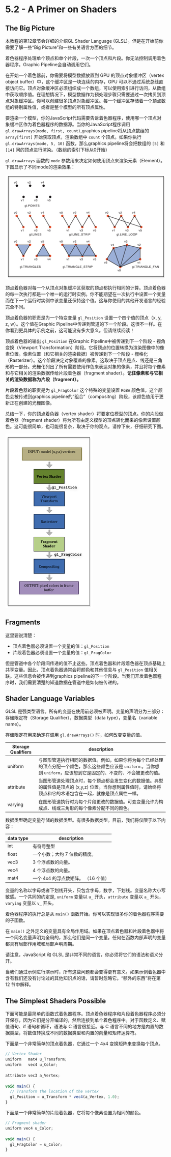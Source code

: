 # 5.2 - A Primer on Shaders

## The Big Picture

本教程的第12章节会详细的介绍GL Shader Language (GLSL)。但是在开始前你需要了解一些“Big Picture”和一些有关语言方面的细节。

着色器程序处理单个顶点和单个片段，一次一个顶点和片段。你无法控制调用着色器程序。Graphic Pipeline会自动调用它们。

在开始一个着色器前，你需要将模型数据放置到 GPU 的顶点对象缓冲区（vertex object buffer）中，这个缓冲区是一块连续的内存，GPU 可以不通过系统总线直接访问它。顶点对象缓冲区必须组织成一个数组，可以使用索引进行访问，从数组中获取顺序值。在理想情况下，模型数据作为预处理步骤只需要通过一次拷贝到顶点对象缓冲区。你可以创建很多顶点对象缓冲区。每一个缓冲区存储着一个顶点数组的特别属性值，或者是整个模型的所有顶点属性。

要渲染一个模型，你的JavaScript代码需要告诉着色器程序，使用哪一个顶点对象缓冲区作为着色器程序的数据源。当你的JavaScript程序调用 `gl.drawArrays(mode, first, count)`,graphics pipeline将从顶点数组的 `array[first]` 开始获取顶点，渲染数组中 `count` 个顶点。如果你执行 `gl.drawArrays(mode, 5, 10)` 函数，那么graphics pipeline将会把数组的 `[5]` 和 `[14]` 间的顶点进行渲染。（数组的索引下标从0开始）

`gl.drawArrays` 函数的 `mode` 参数用来决定如何使用顶点来渲染元素（Element）。下图显示了不同mode的渲染效果：

![drawing_modes](./pic/drawing_modes.png)

顶点着色器对每一个从顶点对象缓冲区获取的顶点都执行相同的计算。顶点着色器的每一次执行都是一个唯一的运行时实例。你不能期望在一次执行中设置一个变量而在下一个运行时实例中该变量还保持这个值。这与你使用的其他开发语言的经验完全不同。

顶点着色器的职责是为一个特变变量 `gl_Position` 设置一个四个值的顶点（x, y, z, w）。这个值在Graphic Pipeline中传递到管道的下一个阶段。这很不一样。在你看到更具体的示例之前，这可能没有多大意义。但请继续阅读！

顶点着色器的输出 `gl_Position` 在Graphic Pipeline中被传递到下一个阶段 - 视角变换（Viewport Transformation）阶段。它将顶点的位置转换为渲染图像中的像素位置。像素位置（和它相关的渲染数据）被传递到下一个阶段 - 栅格化（Rasterizer）。这个阶段决定对象覆盖的像素。这取决于顶点是点、线还是三角形的一部分。光栅化列出了所有需要使用作色来表达对象的像素，并且将每个像素和与它相关的渲染数据传给片段着色器（fragment shader）。**记住像素和与它相关的渲染数据称为片段（fragment）。**

片段着色器的职责是为 `gl_FragColor` 这个特殊的变量设置 `RGBA` 颜色值。这个颜色会被传递到graphics pipeline的“组合”（compositng）阶段，该颜色值用于更新正在创建的光栅图像。

总结一下，你的顶点着色器（vertex shader）将要定位模型的顶点。你的片段做着色器（fragment shader）将为所有由定义模型的顶点转化而来的像素设置颜色。这可能很简单，也可能很复杂，取决于你的观点。请停下来，仔细研究下图。

![pipeline](./pic/pipeline.png)

## Fragments

这里要说清楚：
* 顶点着色器必须设置一个变量的值：`gl_Position`
* 片段着色器必须设置一个变量的值：`gl_FragColor`

但是管道中各个阶段间传递的值不止这些。顶点着色器和片段着色器在顶点基础上共享变量。因此，顶点着色器通常会将颜色和其他信息与 `gl_Position` 值相关联。这些信息会被传递到graphics pipeline的下一个阶段。当我们开发着色器程序时，我们需要清楚的知道数据在管道中是如何被传递的。

## Shader Language Variables

GLSL 是强类型语言。所有的变量在使用前必须被声明。变量的声明分为三部分：存储限定符（Storage Qualifier），数据类型（data type），变量名（variable name）。

存储限定符用来确定在调用 `gl.drawArrays()` 时，如何改变变量的值。

| Storage Qualifiers | description |
|------------|--------|
| uniform   | 与图形管道执行相同的数据值。例如，如果你将为每个已经处理的顶点分配一个颜色，那么这些颜色应该是 `uniform` 。当你想到 `uniform`，应该想到它是固定的、不变的、不会被更改的值。|
| attribute | 当图形管道处理顶点时，每个顶点都会发生变化的数据值。典型的属性值是顶点的 (x,y,z) 位置。当你想到属性值时，请始终将顶点和它的术语包含在一起，就像是顶点属性一样。 |
| varying   | 在图形管道执行时为每个片段更改的数据值。可变变量允许为构成点、线或三角形的每个像素分配不同的颜色。 |

数据类型确定变量存储的数据类型。有很多数据类型。目前，我们将仅限于以下内容：

| data type | description |
|-----------|-------------|
|int | 有符号整型 |
|float | 一个小数；大约 7 位数的精度。|
|vec3 | 3 个浮点数的向量。|
|vec4 | 4 个浮点数的向量。|
|mat4 | 一个 4x4 的浮点数矩阵。 （16 个值） |

变量的名称以字母或者下划线开头，只包含字母，数字，下划线。变量名称大小写敏感。一个共同的约定是, `uniform` 变量以 `u_` 开头，`attribute` 变量以 `a_` 开头，`varying` 变量以 `v_` 开头。

着色器程序的执行总是从 `main()` 函数开始。你可以实现很多你的着色器程序需要的子函数。

在 `main()` 之外定义的变量具有全局作用域。如果在顶点着色器和片段着色器中将一个同名变量声明为全局的，那么他们是同一个变量。任何在函数内部声明的变量都具有局部作用域和局部声明周期。

请注意，JavaScript 和 GLSL 是非常不同的语言，你必须将它们的语法和语义分开。

当我们通过示例进行演示时，所有这些问题都会变得更有意义。如果示例着色器中含有我们还没有讨论过的其他知识点的话，请暂时忽略它。“额外的东西”将在第 12 节中解释。

## The Simplest Shaders Possible

下面可能是最简单的函数式着色器程序。顶点着色器程序和片段着色器程序必须分开保存，因为它们是分开编译的，然后连接到单个着色程序中。对于函数定义、赋值语句、if 语句和循环，语法与 C 语言很接近。与 C 语言不同的地方是内置的数据类型，将数值转换成不同的数据类型和内置的向量和矩阵运算符。

下面是一个非常简单的顶点着色器，它通过一个 4x4 变换矩阵来变换每个顶点。

```javascript
// Vertex Shader
uniform   mat4 u_Transform;
uniform   vec4 u_Color;

attribute vec3 a_Vertex;

void main() {
  // Transform the location of the vertex
  gl_Position = u_Transform * vec4(a_Vertex, 1.0);
}
```

下面是一个非常简单的片段着色器，它将每个像素设置为相同的颜色。

```javascript
// Fragment shader
uniform vec4 u_Color;

void main() {
  gl_FragColor = u_Color;
}
```

